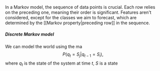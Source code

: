 In a Markov model, the sequence of data points is crucial. Each row relies on the preceding one, meaning their order is significant. Features aren't considered, except for the classes we aim to forecast, which are determined by the [[Markov property|preceding row]] in the sequence.

##### Discrete Markov model
We can model the world using the ma$$P(q_t=S_j|q_{t-1}=S_i),$$ where $q_t$ is the state of the system at time $t$, $S$ is a state